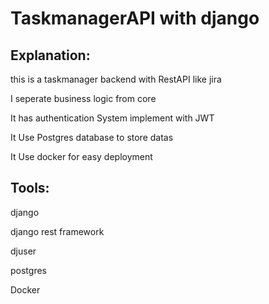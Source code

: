 # TaskmanagerAPI with django
## Explanation:
this is a taskmanager backend with RestAPI like jira

I seperate business logic from core

It has authentication System implement with JWT

It Use Postgres database to store datas

It Use docker for easy deployment

## Tools:

django

django rest framework

djuser

postgres

Docker


